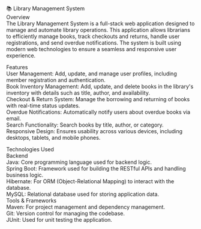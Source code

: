 📚 Library Management System <br/>
Overview <br/>
The Library Management System is a full-stack web application designed to manage and automate library operations. This application allows librarians to efficiently manage books, track checkouts and returns, handle user registrations, and send overdue notifications. The system is built using modern web technologies to ensure a seamless and responsive user experience.

Features <br/>
User Management: Add, update, and manage user profiles, including member registration and authentication. <br/>
Book Inventory Management: Add, update, and delete books in the library's inventory with details such as title, author, and availability. <br/>
Checkout & Return System: Manage the borrowing and returning of books with real-time status updates. <br/>
Overdue Notifications: Automatically notify users about overdue books via email. <br/>
Search Functionality: Search books by title, author, or category. <br/>
Responsive Design: Ensures usability across various devices, including desktops, tablets, and mobile phones. <br/>

Technologies Used <br/>
Backend <br/>
Java: Core programming language used for backend logic. <br/>
Spring Boot: Framework used for building the RESTful APIs and handling business logic. <br/>
Hibernate: For ORM (Object-Relational Mapping) to interact with the database. <br/>
MySQL: Relational database used for storing application data. <br/>
Tools & Frameworks <br/>
Maven: For project management and dependency management. <br/>
Git: Version control for managing the codebase. <br/>
JUnit: Used for unit testing the application. <br/>
